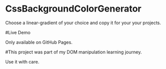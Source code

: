 # CssBackgroundColorGenerator
Choose a linear-gradient of your choice and copy it for your your projects.

#Live Demo

Only available on GitHub Pages.

#This project was part of my DOM manipulation learning journey.

Use it with care.
